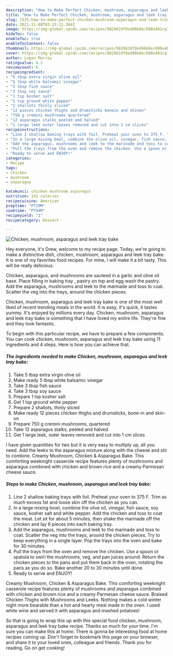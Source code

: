 ```yaml
---
description: "How to Make Perfect Chicken, mushroom, asparagus and leek tray bake"
title: "How to Make Perfect Chicken, mushroom, asparagus and leek tray bake"
slug: 2535-how-to-make-perfect-chicken-mushroom-asparagus-and-leek-tray-bake
date: 2021-11-08T03:33:11.364Z
image: https://img-global.cpcdn.com/recipes/9829619f8ed86b8e/680x482cq70/chicken-mushroom-asparagus-and-leek-tray-bake-recipe-main-photo.jpg
hideToc: false
enableToc: true
enableTocContent: false
thumbnail: https://img-global.cpcdn.com/recipes/9829619f8ed86b8e/680x482cq70/chicken-mushroom-asparagus-and-leek-tray-bake-recipe-main-photo.jpg
cover: https://img-global.cpcdn.com/recipes/9829619f8ed86b8e/680x482cq70/chicken-mushroom-asparagus-and-leek-tray-bake-recipe-main-photo.jpg
author: Logan Murray
ratingvalue: 4.2
reviewcount: 6
recipeingredient:
- "5 tbsp extra virgin olive oil"
- "5 tbsp white balsamic vinegar"
- "3 tbsp fish sauce"
- "3 tbsp soy sauce"
- "1 tsp kosher salt"
- "1 tsp ground white pepper"
- "2 shallots thinly sliced"
- "12 pieces chicken thighs and drumsticks bonein and skinon"
- "750 g cremini mushrooms quartered"
- "12 asparagus stalks peeled and halved"
- "1 large leek outer leaves removed and cut into 1 cm slices"
recipeinstructions:
- "Line 2 shallow baking trays with foil. Preheat your oven to 375 F. Trim as much excess fat and loose skin off the chicken as you can."
- "In a large mixing bowl, combine the olive oil, vinegar, fish sauce, soy sauce, kosher salt and white pepper. Add the chicken and toss to coat the meat. Let sit for about 5 minutes, then shake the marinade off the chicken and lay 6 pieces into each baking tray."
- "Add the asparagus, mushrooms and leek to the marinade and toss to coat. Scatter the veg into the trays, around the chicken pieces. Try to keep everything in a single layer. Pop the trays into the oven and bake for 30 minutes."
- "Pull the trays from the oven and remove the chicken. Use a spoon or spatula to swirl the mushrooms, veg, and pan juices around. Return the chicken pieces to the pans and put them back in the oven, rotating the pans as you do so. Bake another 20 to 30 minutes until done."
- "Ready to serve and ENJOY!"
categories:
- Recipe
tags:
- chicken
- mushroom
- asparagus

katakunci: chicken mushroom asparagus 
nutrition: 141 calories
recipecuisine: American
preptime: "PT19M"
cooktime: "PT44M"
recipeyield: "1"
recipecategory: Dessert

---
```



![Chicken, mushroom, asparagus and leek tray bake](https://img-global.cpcdn.com/recipes/9829619f8ed86b8e/680x482cq70/chicken-mushroom-asparagus-and-leek-tray-bake-recipe-main-photo.jpg)

Hey everyone, it's Drew, welcome to my recipe page. Today, we're going to make a distinctive dish, chicken, mushroom, asparagus and leek tray bake. It is one of my favorites food recipes. For mine, I will make it a bit tasty. This will be really delicious.

Chicken, asparagus, and mushrooms are sauteed in a garlic and olive oil base. Place filling in baking tray , pastry on top and egg wash the pastry. Add the asparagus, mushrooms and leek to the marinade and toss to coat. Scatter the veg into the trays, around the chicken pieces.

Chicken, mushroom, asparagus and leek tray bake is one of the most well liked of recent trending meals in the world. It is easy, it's quick, it tastes yummy. It's enjoyed by millions every day. Chicken, mushroom, asparagus and leek tray bake is something that I have loved my entire life. They're fine and they look fantastic.


To begin with this particular recipe, we have to prepare a few components. You can cook chicken, mushroom, asparagus and leek tray bake using 11 ingredients and 4 steps. Here is how you can achieve that.

<!--inarticleads1-->

##### The ingredients needed to make Chicken, mushroom, asparagus and leek tray bake:

1. Take 5 tbsp extra virgin olive oil
1. Make ready 5 tbsp white balsamic vinegar
1. Take 3 tbsp fish sauce
1. Take 3 tbsp soy sauce
1. Prepare 1 tsp kosher salt
1. Get 1 tsp ground white pepper
1. Prepare 2 shallots, thinly sliced
1. Make ready 12 pieces chicken thighs and drumsticks, bone-in and skin-on
1. Prepare 750 g cremini mushrooms, quartered
1. Take 12 asparagus stalks, peeled and halved
1. Get 1 large leek, outer leaves removed and cut into 1 cm slices


I have given quantities for two but it is very easy to multiply up, all you need. Add the leeks to the asparagus mixture along with the cheese and stir to combine. Creamy Mushroom, Chicken &amp; Asparagus Bake. This comforting weeknight casserole recipe features plenty of mushrooms and asparagus combined with chicken and brown rice and a creamy Parmesan cheese sauce. 

<!--inarticleads2-->

##### Steps to make Chicken, mushroom, asparagus and leek tray bake:

1. Line 2 shallow baking trays with foil. Preheat your oven to 375 F. Trim as much excess fat and loose skin off the chicken as you can.
1. In a large mixing bowl, combine the olive oil, vinegar, fish sauce, soy sauce, kosher salt and white pepper. Add the chicken and toss to coat the meat. Let sit for about 5 minutes, then shake the marinade off the chicken and lay 6 pieces into each baking tray.
1. Add the asparagus, mushrooms and leek to the marinade and toss to coat. Scatter the veg into the trays, around the chicken pieces. Try to keep everything in a single layer. Pop the trays into the oven and bake for 30 minutes.
1. Pull the trays from the oven and remove the chicken. Use a spoon or spatula to swirl the mushrooms, veg, and pan juices around. Return the chicken pieces to the pans and put them back in the oven, rotating the pans as you do so. Bake another 20 to 30 minutes until done.
1. Ready to serve and ENJOY!

Creamy Mushroom, Chicken &amp; Asparagus Bake. This comforting weeknight casserole recipe features plenty of mushrooms and asparagus combined with chicken and brown rice and a creamy Parmesan cheese sauce. Braised Chicken Thighs with Mushrooms and Leeks. Nothing makes a cold winter night more bearable than a hot and hearty meal made in the oven. I used white wine and served it with asparagus and mashed potatoes! 

So that is going to wrap this up with this special food chicken, mushroom, asparagus and leek tray bake recipe. Thanks so much for your time. I'm sure you can make this at home. There is gonna be interesting food at home recipes coming up. Don't forget to bookmark this page on your browser, and share it to your loved ones, colleague and friends. Thank you for reading. Go on get cooking!
